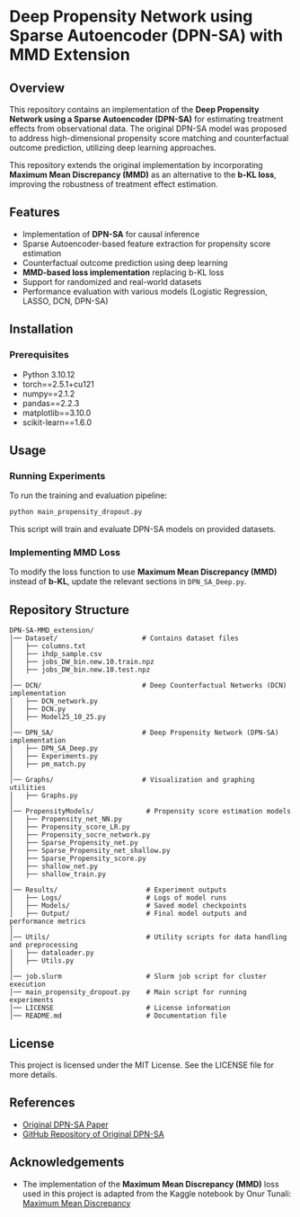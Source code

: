 # Deep Propensity Network using Sparse Autoencoder (DPN-SA) with MMD Extension

## Overview
This repository contains an implementation of the **Deep Propensity Network using a Sparse Autoencoder (DPN-SA)** for estimating treatment effects from observational data. The original DPN-SA model was proposed to address high-dimensional propensity score matching and counterfactual outcome prediction, utilizing deep learning approaches.

This repository extends the original implementation by incorporating **Maximum Mean Discrepancy (MMD)** as an alternative to the **b-KL loss**, improving the robustness of treatment effect estimation.

## Features
- Implementation of **DPN-SA** for causal inference
- Sparse Autoencoder-based feature extraction for propensity score estimation
- Counterfactual outcome prediction using deep learning
- **MMD-based loss implementation** replacing b-KL loss
- Support for randomized and real-world datasets
- Performance evaluation with various models (Logistic Regression, LASSO, DCN, DPN-SA)

## Installation
### Prerequisites
- Python 3.10.12
- torch==2.5.1+cu121
- numpy==2.1.2
- pandas==2.2.3
- matplotlib==3.10.0
- scikit-learn==1.6.0

## Usage
### Running Experiments
To run the training and evaluation pipeline:
```sh
python main_propensity_dropout.py
```
This script will train and evaluate DPN-SA models on provided datasets.

### Implementing MMD Loss
To modify the loss function to use **Maximum Mean Discrepancy (MMD)** instead of **b-KL**, update the relevant sections in `DPN_SA_Deep.py`.

## Repository Structure
```
DPN-SA-MMD_extension/
│── Dataset/                     # Contains dataset files
│   ├── columns.txt
│   ├── ihdp_sample.csv
│   ├── jobs_DW_bin.new.10.train.npz
│   ├── jobs_DW_bin.new.10.test.npz
│
│── DCN/                         # Deep Counterfactual Networks (DCN) implementation
│   ├── DCN_network.py
│   ├── DCN.py
│   ├── Model25_10_25.py
│
│── DPN_SA/                      # Deep Propensity Network (DPN-SA) implementation
│   ├── DPN_SA_Deep.py
│   ├── Experiments.py
│   ├── pm_match.py
│
│── Graphs/                      # Visualization and graphing utilities
│   ├── Graphs.py
│
│── PropensityModels/             # Propensity score estimation models
│   ├── Propensity_net_NN.py
│   ├── Propensity_score_LR.py
│   ├── Propensity_socre_network.py
│   ├── Sparse_Propensity_net.py
│   ├── Sparse_Propensity_net_shallow.py
│   ├── Sparse_Propensity_score.py
│   ├── shallow_net.py
│   ├── shallow_train.py
│
│── Results/                      # Experiment outputs
│   ├── Logs/                     # Logs of model runs
│   ├── Models/                   # Saved model checkpoints
│   ├── Output/                   # Final model outputs and performance metrics
│
│── Utils/                        # Utility scripts for data handling and preprocessing
│   ├── dataloader.py
│   ├── Utils.py
│
│── job.slurm                     # Slurm job script for cluster execution
│── main_propensity_dropout.py    # Main script for running experiments
│── LICENSE                       # License information
│── README.md                     # Documentation file
```

## License
This project is licensed under the MIT License. See the LICENSE file for more details.

## References
- [Original DPN-SA Paper](https://pubmed.ncbi.nlm.nih.gov/33594415/)
- [GitHub Repository of Original DPN-SA](https://github.com/shantanu-ai/DPN-SA)

## Acknowledgements
- The implementation of the **Maximum Mean Discrepancy (MMD)** loss used in this project is adapted from the Kaggle notebook by Onur Tunali: [Maximum Mean Discrepancy](https://www.kaggle.com/code/onurtunali/maximum-mean-discrepancy)
